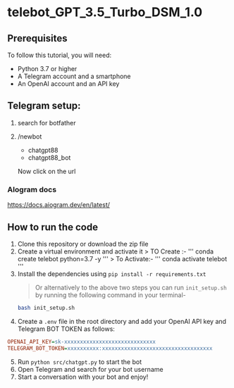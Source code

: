 # telebot_GPT_3.5_Turbo_DSM_1.0


## Prerequisites

To follow this tutorial, you will need:

- Python 3.7 or higher
- A Telegram account and a smartphone
- An OpenAI account and an API key


## Telegram setup:

1. search for botfather
2. /newbot
   - chatgpt88
   - chatgpt88_bot

   Now click on the url


### AIogram docs
https://docs.aiogram.dev/en/latest/

## How to run the code

1. Clone this repository or download the zip file
2. Create a virtual environment and activate it
        > TO Create :- ''' conda create telebot python=3.7 -y '''
        > To Activate:- ''' conda activate telebot '''
3. Install the dependencies using `pip install -r requirements.txt`
    > Or alternatively to the above two steps you can run `init_setup.sh` by running the following command in your terminal-
    ```bash
    bash init_setup.sh
    ```
4. Create a `.env` file in the root directory and add your OpenAI API key and Telegram BOT TOKEN as follows:

```ini
OPENAI_API_KEY=sk-xxxxxxxxxxxxxxxxxxxxxxxxxxxxx
TELEGRAM_BOT_TOKEN=xxxxxxxxxx:xxxxxxxxxxxxxxxxxxxxxxxxxxxxxxxxxxx
```

5. Run `python src/chatgpt.py` to start the bot
6. Open Telegram and search for your bot username
7. Start a conversation with your bot and enjoy!